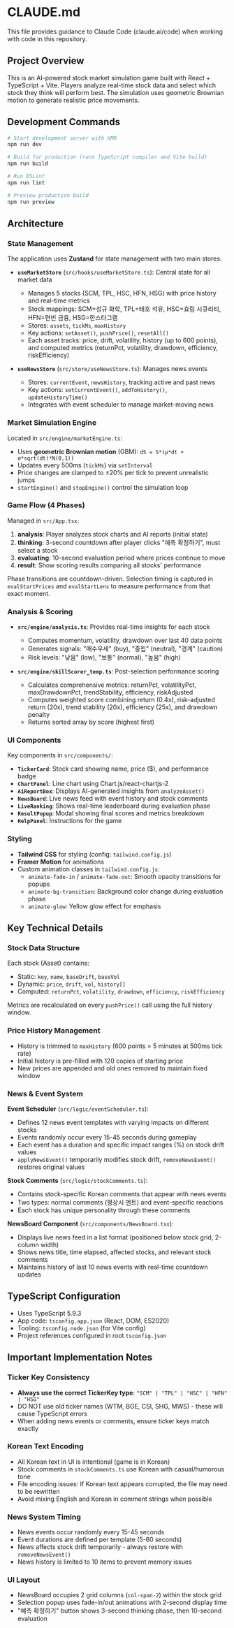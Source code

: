 # CLAUDE.md

This file provides guidance to Claude Code (claude.ai/code) when working with code in this repository.

## Project Overview

This is an AI-powered stock market simulation game built with React + TypeScript + Vite. Players analyze real-time stock data and select which stock they think will perform best. The simulation uses geometric Brownian motion to generate realistic price movements.

## Development Commands

```bash
# Start development server with HMR
npm run dev

# Build for production (runs TypeScript compiler and Vite build)
npm run build

# Run ESLint
npm run lint

# Preview production build
npm run preview
```

## Architecture

### State Management

The application uses **Zustand** for state management with two main stores:

- **`useMarketStore`** (`src/hooks/useMarketStore.ts`): Central state for all market data
  - Manages 5 stocks (SCM, TPL, HSC, HFN, HSG) with price history and real-time metrics
  - Stock mappings: SCM=성규 화학, TPL=태호 석유, HSC=효림 시큐리티, HFN=현빈 금융, HSG=한스타그램
  - Stores: `assets`, `tickMs`, `maxHistory`
  - Key actions: `setAsset()`, `pushPrice()`, `resetAll()`
  - Each asset tracks: price, drift, volatility, history (up to 600 points), and computed metrics (returnPct, volatility, drawdown, efficiency, riskEfficiency)

- **`useNewsStore`** (`src/store/useNewsStore.ts`): Manages news events
  - Stores: `currentEvent`, `newsHistory`, tracking active and past news
  - Key actions: `setCurrentEvent()`, `addToHistory()`, `updateHistoryTime()`
  - Integrates with event scheduler to manage market-moving news

### Market Simulation Engine

Located in `src/engine/marketEngine.ts`:

- Uses **geometric Brownian motion** (GBM): `dS = S*(μ*dt + σ*sqrt(dt)*N(0,1))`
- Updates every 500ms (`tickMs`) via `setInterval`
- Price changes are clamped to ±20% per tick to prevent unrealistic jumps
- `startEngine()` and `stopEngine()` control the simulation loop

### Game Flow (4 Phases)

Managed in `src/App.tsx`:

1. **analysis**: Player analyzes stock charts and AI reports (initial state)
2. **thinking**: 3-second countdown after player clicks "예측 확정하기", must select a stock
3. **evaluating**: 10-second evaluation period where prices continue to move
4. **result**: Show scoring results comparing all stocks' performance

Phase transitions are countdown-driven. Selection timing is captured in `evalStartPrices` and `evalStartLens` to measure performance from that exact moment.

### Analysis & Scoring

- **`src/engine/analysis.ts`**: Provides real-time insights for each stock
  - Computes momentum, volatility, drawdown over last 40 data points
  - Generates signals: "매수우세" (buy), "중립" (neutral), "경계" (caution)
  - Risk levels: "낮음" (low), "보통" (normal), "높음" (high)

- **`src/engine/skillScorer_temp.ts`**: Post-selection performance scoring
  - Calculates comprehensive metrics: returnPct, volatilityPct, maxDrawdownPct, trendStability, efficiency, riskAdjusted
  - Computes weighted score combining return (0.4x), risk-adjusted return (20x), trend stability (20x), efficiency (25x), and drawdown penalty
  - Returns sorted array by score (highest first)

### UI Components

Key components in `src/components/`:

- **`TickerCard`**: Stock card showing name, price ($), and performance badge
- **`ChartPanel`**: Line chart using Chart.js/react-chartjs-2
- **`AiReportBox`**: Displays AI-generated insights from `analyzeAsset()`
- **`NewsBoard`**: Live news feed with event history and stock comments
- **`LiveRanking`**: Shows real-time leaderboard during evaluation phase
- **`ResultPopup`**: Modal showing final scores and metrics breakdown
- **`HelpPanel`**: Instructions for the game

### Styling

- **Tailwind CSS** for styling (config: `tailwind.config.js`)
- **Framer Motion** for animations
- Custom animation classes in `tailwind.config.js`:
  - `animate-fade-in` / `animate-fade-out`: Smooth opacity transitions for popups
  - `animate-bg-transition`: Background color change during evaluation phase
  - `animate-glow`: Yellow glow effect for emphasis

## Key Technical Details

### Stock Data Structure

Each stock (Asset) contains:
- Static: `key`, `name`, `baseDrift`, `baseVol`
- Dynamic: `price`, `drift`, `vol`, `history[]`
- Computed: `returnPct`, `volatility`, `drawdown`, `efficiency`, `riskEfficiency`

Metrics are recalculated on every `pushPrice()` call using the full history window.

### Price History Management

- History is trimmed to `maxHistory` (600 points = 5 minutes at 500ms tick rate)
- Initial history is pre-filled with 120 copies of starting price
- New prices are appended and old ones removed to maintain fixed window

### News & Event System

**Event Scheduler** (`src/logic/eventScheduler.ts`):
- Defines 12 news event templates with varying impacts on different stocks
- Events randomly occur every 15-45 seconds during gameplay
- Each event has a duration and specific impact ranges (%) on stock drift values
- `applyNewsEvent()` temporarily modifies stock drift, `removeNewsEvent()` restores original values

**Stock Comments** (`src/logic/stockComments.ts`):
- Contains stock-specific Korean comments that appear with news events
- Two types: normal comments (평상시 멘트) and event-specific reactions
- Each stock has unique personality through these comments

**NewsBoard Component** (`src/components/NewsBoard.tsx`):
- Displays live news feed in a list format (positioned below stock grid, 2-column width)
- Shows news title, time elapsed, affected stocks, and relevant stock comments
- Maintains history of last 10 news events with real-time countdown updates

## TypeScript Configuration

- Uses TypeScript 5.9.3
- App code: `tsconfig.app.json` (React, DOM, ES2020)
- Tooling: `tsconfig.node.json` (for Vite config)
- Project references configured in root `tsconfig.json`

## Important Implementation Notes

### Ticker Key Consistency
- **Always use the correct TickerKey type**: `"SCM" | "TPL" | "HSC" | "HFN" | "HSG"`
- DO NOT use old ticker names (WTM, BGE, CSI, SHG, MWS) - these will cause TypeScript errors
- When adding news events or comments, ensure ticker keys match exactly

### Korean Text Encoding
- All Korean text in UI is intentional (game is in Korean)
- Stock comments in `stockComments.ts` use Korean with casual/humorous tone
- File encoding issues: If Korean text appears corrupted, the file may need to be rewritten
- Avoid mixing English and Korean in comment strings when possible

### News System Timing
- News events occur randomly every 15-45 seconds
- Event durations are defined per template (5-60 seconds)
- News affects stock drift temporarily - always restore with `removeNewsEvent()`
- News history is limited to 10 items to prevent memory issues

### UI Layout
- NewsBoard occupies 2 grid columns (`col-span-2`) within the stock grid
- Selection popup uses fade-in/out animations with 2-second display time
- "예측 확정하기" button shows 3-second thinking phase, then 10-second evaluation
